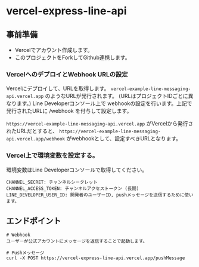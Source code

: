 # vercel-express-line-api

## 事前準備


* Vercelでアカウント作成します。
* このプロジェクトをForkしてGithub連携します。


### VercelへのデプロイとWebhook URLの設定

Vercelにデプロイして、URLを取得します。
`vercel-example-line-messaging-api.vercel.app` のようなURLが発行されます。 (URLはプロジェクトIDごとに異なります。)
Line Developerコンソール上で webhookの設定を行います。上記で発行されたURLに /webhook を付与して設定します。

`https://vercel-example-line-messaging-api.vercel.app` がVercelから発行されたURLだとすると、 `https://vercel-example-line-messaging-api.vercel.app/webhook` がwebhookとして、設定すべきURLとなります。


### Vercel上で環境変数を設定する。

環境変数はLine Developerコンソールで取得してください。


```shell
CHANNEL_SECRET: チャンネルシークレット 
CHANNEL_ACCESS_TOKEN: チャンネルアクセストークン (長期)
LINE_DEVELOPER_USER_ID: 開発者のユーザーID, pushメッセージを送信するために使います。
```

## エンドポイント

```
# Webhook
ユーザーが公式アカウントにメッセージを返信することで起動します。
```

```shell
# Pushメッセージ
curl -X POST https://vercel-express-line-api.vercel.app/pushMessage
```

